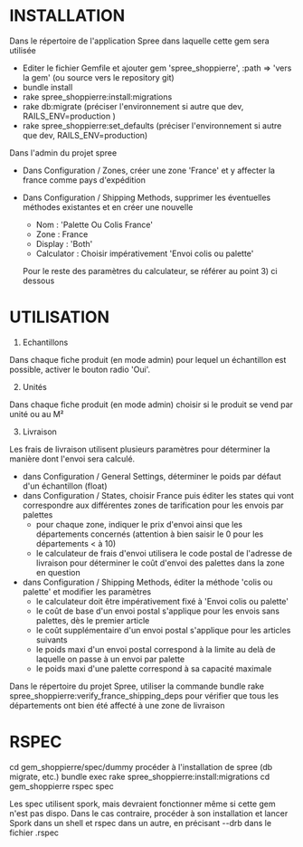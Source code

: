 INSTALLATION
============

Dans le répertoire de l'application Spree dans laquelle cette gem sera utilisée
- Editer le fichier Gemfile et ajouter gem 'spree_shoppierre', :path => 'vers la gem' (ou source vers le repository git)
- bundle install
- rake spree_shoppierre:install:migrations
- rake db:migrate (préciser l'environnement si autre que dev, RAILS_ENV=production )
- rake spree_shoppierre:set_defaults (préciser l'environnement si autre que dev, RAILS_ENV=production)

Dans l'admin du projet spree

- Dans Configuration / Zones, créer une zone 'France' et y affecter la france comme pays d'expédition
- Dans Configuration / Shipping Methods, supprimer les éventuelles méthodes existantes et en créer une nouvelle
  - Nom : 'Palette Ou Colis France'
  - Zone : France
  - Display : 'Both'
  - Calculator : Choisir impérativement 'Envoi colis ou palette'

  Pour le reste des paramètres du calculateur, se référer au point 3) ci dessous

UTILISATION
===========

1) Echantillons

Dans chaque fiche produit (en mode admin) pour lequel un échantillon est possible, activer le bouton radio 'Oui'.

2) Unités

Dans chaque fiche produit (en mode admin) choisir si le produit se vend par unité ou au M²

3) Livraison

Les frais de livraison utilisent plusieurs paramètres pour déterminer la manière dont l'envoi sera calculé.

* dans Configuration / General Settings, déterminer le poids par défaut d'un échantillon (float)
* dans Configuration / States, choisir France puis éditer les states qui vont correspondre aux différentes zones de tarification pour les envois par palettes
  - pour chaque zone, indiquer le prix d'envoi ainsi que les départements concernés (attention à bien saisir le 0 pour les départements < à 10)
  - le calculateur de frais d'envoi utilisera le code postal de l'adresse de livraison pour déterminer le coût d'envoi des palettes dans la zone en question
* dans Configuration / Shipping Methods, éditer la méthode 'colis ou palette' et modifier les paramètres
  - le calculateur doit être impérativement fixé à 'Envoi colis ou palette'
  - le coût de base d'un envoi postal s'applique pour les envois sans palettes, dès le premier article
  - le coût supplémentaire d'un envoi postal s'applique pour les articles suivants 
  - le poids maxi d'un envoi postal correspond à la limite au delà de laquelle on passe à un envoi par palette
  - le poids maxi d'une palette correspond à sa capacité maximale

Dans le répertoire du projet Spree, utiliser la commande bundle rake spree_shoppierre:verify_france_shipping_deps pour vérifier que tous les départements ont bien été affecté à une zone de livraison

RSPEC
=====

cd gem_shoppierre/spec/dummy
procéder à l'installation de spree (db migrate, etc.)
bundle exec rake spree_shoppierre:install:migrations
cd gem_shoppierre
rspec spec

Les spec utilisent spork, mais devraient fonctionner même si cette gem n'est pas dispo. Dans le cas contraire, procéder à son installation et lancer
Spork dans un shell et rspec dans un autre, en précisant --drb dans le fichier .rspec


